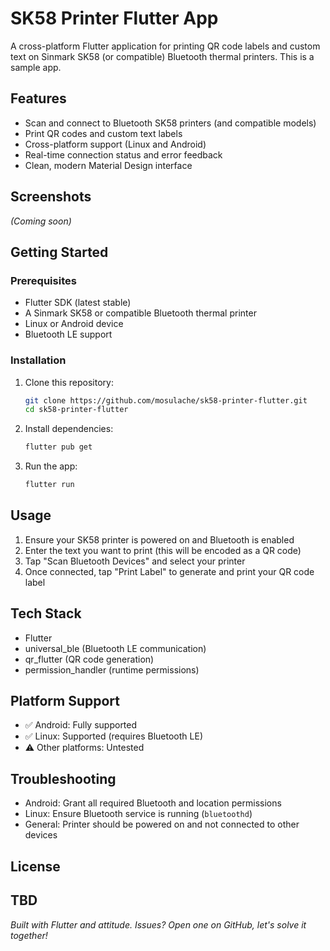 # SK58 Printer Flutter App

A cross-platform Flutter application for printing QR code labels and custom text on Sinmark SK58 (or compatible) Bluetooth thermal printers.
This is a sample app.

## Features

- Scan and connect to Bluetooth SK58 printers (and compatible models)
- Print QR codes and custom text labels
- Cross-platform support (Linux and Android)
- Real-time connection status and error feedback
- Clean, modern Material Design interface

## Screenshots

*(Coming soon)*

## Getting Started

### Prerequisites
- Flutter SDK (latest stable)
- A Sinmark SK58 or compatible Bluetooth thermal printer
- Linux or Android device
- Bluetooth LE support

### Installation

1. Clone this repository:
   ```bash
   git clone https://github.com/mosulache/sk58-printer-flutter.git
   cd sk58-printer-flutter
   ```
2. Install dependencies:
   ```bash
   flutter pub get
   ```
3. Run the app:
   ```bash
   flutter run
   ```

## Usage

1. Ensure your SK58 printer is powered on and Bluetooth is enabled
2. Enter the text you want to print (this will be encoded as a QR code)
3. Tap "Scan Bluetooth Devices" and select your printer
4. Once connected, tap "Print Label" to generate and print your QR code label

## Tech Stack
- Flutter
- universal_ble (Bluetooth LE communication)
- qr_flutter (QR code generation)
- permission_handler (runtime permissions)

## Platform Support
- ✅ Android: Fully supported
- ✅ Linux: Supported (requires Bluetooth LE)
- ⚠️ Other platforms: Untested

## Troubleshooting
- Android: Grant all required Bluetooth and location permissions
- Linux: Ensure Bluetooth service is running (`bluetoothd`)
- General: Printer should be powered on and not connected to other devices

## License
TBD
---

*Built with Flutter and attitude. Issues? Open one on GitHub, let's solve it together!*

